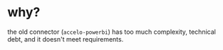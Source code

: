 # why?

the old connector (`accelo-powerbi`) has too much complexity,
technical debt, and it doesn't meet requirements.
